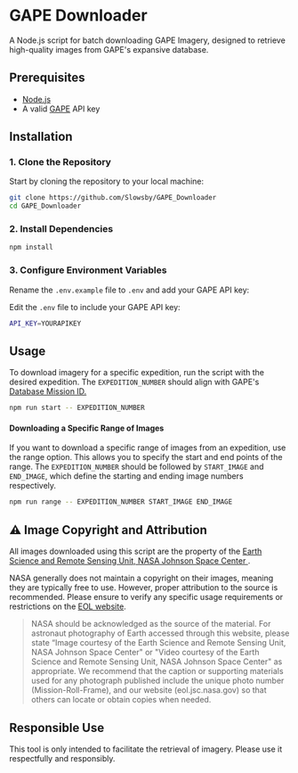 # GAPE Downloader

A Node.js script for batch downloading GAPE Imagery, designed to retrieve high-quality images from GAPE's expansive database.

## Prerequisites

- [Node.js](https://nodejs.org/)
- A valid [GAPE](https://eol.jsc.nasa.gov/) API key

## Installation

### 1. Clone the Repository

Start by cloning the repository to your local machine:

```bash
git clone https://github.com/Slowsby/GAPE_Downloader
cd GAPE_Downloader
```
### 2. Install Dependencies
```bash
npm install
```
### 3. Configure Environment Variables
Rename the `.env.example` file to `.env` and add your GAPE API key:

Edit the `.env` file to include your GAPE API key:
```bash
API_KEY=YOURAPIKEY
```

## Usage
To download imagery for a specific expedition, run the script with the desired expedition. The `EXPEDITION_NUMBER` should align with GAPE's [Database Mission ID.](https://eol.jsc.nasa.gov/FAQ/default.htm#cameraMetadata_Mission)
```bash
npm run start -- EXPEDITION_NUMBER
```

#### Downloading a Specific Range of Images
If you want to download a specific range of images from an expedition, use the range option. This allows you to specify the start and end points of the range. The `EXPEDITION_NUMBER` should be followed by `START_IMAGE` and `END_IMAGE`, which define the starting and ending image numbers respectively.

```bash
npm run range -- EXPEDITION_NUMBER START_IMAGE END_IMAGE
```
## ⚠️ Image Copyright and Attribution

All images downloaded using this script are the property of the [Earth Science and Remote Sensing Unit, NASA Johnson Space Center ](https://eol.jsc.nasa.gov/).

NASA generally does not maintain a copyright on their images, meaning they are typically free to use. However, proper attribution to the source is recommended. Please ensure to verify any specific usage requirements or restrictions on the [EOL website](https://eol.jsc.nasa.gov/FAQ/#Couoap).


> NASA should be acknowledged as the source of the material. For astronaut photography of Earth accessed through this website, please state “Image courtesy of the Earth Science and Remote Sensing Unit, NASA Johnson Space Center" or "Video courtesy of the Earth Science and Remote Sensing Unit, NASA Johnson Space Center" as appropriate. We recommend that the caption or supporting materials used for any photograph published include the unique photo number (Mission-Roll-Frame), and our website (eol.jsc.nasa.gov) so that others can locate or obtain copies when needed.

## Responsible Use

This tool is only intended to facilitate the retrieval of imagery. Please use it respectfully and responsibly. 
